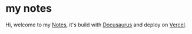 # my notes

Hi, welcome to my [Notes](https://erenweng.vercel.app/), it's build with [Docusaurus](https://docusaurus.io/) and deploy on [Vercel](https://vercel.com/).
